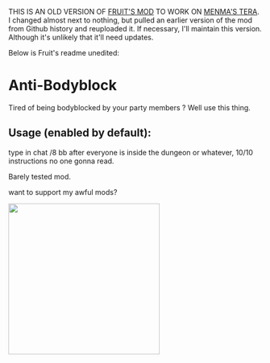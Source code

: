 THIS IS AN OLD VERSION OF [FRUIT'S MOD](https://github.com/soler91/Anti-Bodyblock) TO WORK ON [MENMA'S TERA](https://menmastera.com/).
I changed almost next to nothing, but pulled an earlier version of the mod from Github history and reuploaded it.
If necessary, I'll maintain this version. Although it's unlikely that it'll need updates.

Below is Fruit's readme unedited:

# Anti-Bodyblock

Tired of being bodyblocked by your party members ?
Well use this thing.

## Usage (enabled by default):
type in chat /8 bb
after everyone is inside the dungeon or whatever, 10/10 instructions no one gonna read.

Barely tested mod.


want to support my awful mods?

<a href="https://ko-fi.com/soler91" target="_blank"><img src="https://media.discordapp.net/attachments/1141016274160328756/1146849211510431794/19_DONATE.png" width="300"/></a>

